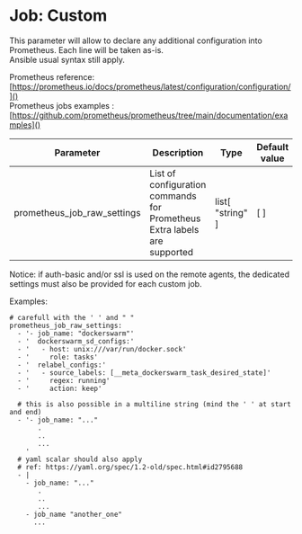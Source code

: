 
# Job: Custom

This parameter will allow to declare any additional configuration into Prometheus. Each line will be taken as-is.  
Ansible usual syntax still apply.

Prometheus reference: [https://prometheus.io/docs/prometheus/latest/configuration/configuration/]()  
Prometheus jobs examples : [https://github.com/prometheus/prometheus/tree/main/documentation/examples]()

| Parameter | Description | Type | Default value |
| --------- | ----------- | ---- | ------------- |
| prometheus_job_raw_settings | List of configuration commands for Prometheus<br />Extra labels are supported | list[ "string" ] | [ ] |

Notice: if auth-basic and/or ssl is used on the remote agents, the dedicated settings must also be provided for each custom job.

Examples:
```
# carefull with the ' ' and " "
prometheus_job_raw_settings:
  - '- job_name: "dockerswarm"'
  - '  dockerswarm_sd_configs:'
  - '   - host: unix:///var/run/docker.sock'
  - '     role: tasks'
  - '  relabel_configs:'
  - '   - source_labels: [__meta_dockerswarm_task_desired_state]'
  - '     regex: running'
  - '     action: keep'

  # this is also possible in a multiline string (mind the ' ' at start and end)
  - '- job_name: "..."
       .
       ..
       ...
    '
  # yaml scalar should also apply
  # ref: https://yaml.org/spec/1.2-old/spec.html#id2795688
  - |
    - job_name: "..."
       .
       ..
       ...
    - job_name "another_one"
      ...
```

